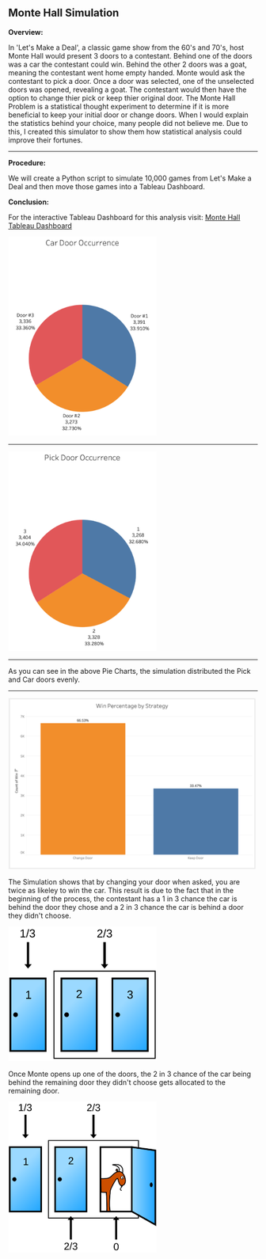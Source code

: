 ## Monte Hall Simulation

__**Overview:**__

In 'Let's Make a Deal', a classic game show from the 60's and 70's, host Monte Hall would present 3 doors to a contestant.  Behind one of the doors was a car the contestant could win.  Behind the other 2 doors was a goat, meaning the contestant went home empty handed.  Monte would ask the contestant to pick a door.  Once a door was selected, one of the unselected doors was opened, revealing a goat.  The contestant would then have the option to change thier pick or keep thier original door.  The Monte Hall Problem is a statistical thought experiment to determine if it is more beneficial to keep your initial door or change doors.  When I would explain the statistics behind your choice, many people did not believe me.  Due to this, I created this simulator to show them how statistical analysis could improve their fortunes.

---

__**Procedure:**__

We will create a Python script to simulate 10,000 games from Let's Make a Deal and then move those games into a Tableau Dashboard.

__**Conclusion:**__

For the interactive Tableau Dashboard for this analysis visit:
[Monte Hall Tableau Dashboard](https://public.tableau.com/app/profile/marc.work/viz/MonteHallProblem/MonteDashboard?publish=yes)

<img src="https://github.com/mrwork01/monte_hall_sim/blob/73e39c23836ca913316d3fb734e2d97078e2d3b0/Images/Car%20Occur.png" width="300">

---

<img src="https://github.com/mrwork01/monte_hall_sim/blob/0731137392ceaf67f1b360dcba8f41b95f2c4b4d/Images/Pick%20Occur.png" width="300">

---
As you can see in the above Pie Charts, the simulation distributed the Pick and Car doors evenly.

---

<img src="https://github.com/mrwork01/monte_hall_sim/blob/0731137392ceaf67f1b360dcba8f41b95f2c4b4d/Images/Win%20Pct.png" width="500">

The Simulation shows that by changing your door when asked, you are twice as likeley to win the car.  This result is due to the fact that in the beginning of the process, the contestant has a 1 in 3 chance the car is behind the door they chose and a 2 in 3 chance the car is behind a door they didn't choose.

<img src="https://github.com/mrwork01/monte_hall_sim/blob/0731137392ceaf67f1b360dcba8f41b95f2c4b4d/Images/Monte%20Hall%20before.png" width="300">

Once Monte opens up one of the doors, the 2 in 3 chance of the car being behind the remaining door they didn't choose gets allocated to the remaining door.

<img src="https://github.com/mrwork01/monte_hall_sim/blob/0731137392ceaf67f1b360dcba8f41b95f2c4b4d/Images/Monte%20Hall%20After.png" width="300">
